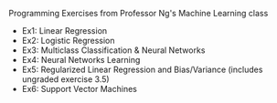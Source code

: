 Programming Exercises from Professor Ng's Machine Learning class

* Ex1: Linear Regression
* Ex2: Logistic Regression
* Ex3: Multiclass Classification & Neural Networks
* Ex4: Neural Networks Learning
* Ex5: Regularized Linear Regression and Bias/Variance (includes ungraded exercise 3.5)
* Ex6: Support Vector Machines
